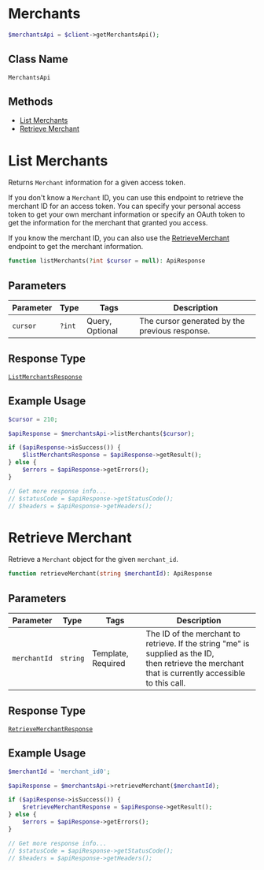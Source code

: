 # Merchants

```php
$merchantsApi = $client->getMerchantsApi();
```

## Class Name

`MerchantsApi`

## Methods

* [List Merchants](/doc/apis/merchants.md#list-merchants)
* [Retrieve Merchant](/doc/apis/merchants.md#retrieve-merchant)


# List Merchants

Returns `Merchant` information for a given access token.

If you don't know a `Merchant` ID, you can use this endpoint to retrieve the merchant ID for an access token.
You can specify your personal access token to get your own merchant information or specify an OAuth token
to get the information for the  merchant that granted you access.

If you know the merchant ID, you can also use the [RetrieveMerchant](#endpoint-merchants-retrievemerchant)
endpoint to get the merchant information.

```php
function listMerchants(?int $cursor = null): ApiResponse
```

## Parameters

| Parameter | Type | Tags | Description |
|  --- | --- | --- | --- |
| `cursor` | `?int` | Query, Optional | The cursor generated by the previous response. |

## Response Type

[`ListMerchantsResponse`](/doc/models/list-merchants-response.md)

## Example Usage

```php
$cursor = 210;

$apiResponse = $merchantsApi->listMerchants($cursor);

if ($apiResponse->isSuccess()) {
    $listMerchantsResponse = $apiResponse->getResult();
} else {
    $errors = $apiResponse->getErrors();
}

// Get more response info...
// $statusCode = $apiResponse->getStatusCode();
// $headers = $apiResponse->getHeaders();
```


# Retrieve Merchant

Retrieve a `Merchant` object for the given `merchant_id`.

```php
function retrieveMerchant(string $merchantId): ApiResponse
```

## Parameters

| Parameter | Type | Tags | Description |
|  --- | --- | --- | --- |
| `merchantId` | `string` | Template, Required | The ID of the merchant to retrieve. If the string "me" is supplied as the ID,<br>then retrieve the merchant that is currently accessible to this call. |

## Response Type

[`RetrieveMerchantResponse`](/doc/models/retrieve-merchant-response.md)

## Example Usage

```php
$merchantId = 'merchant_id0';

$apiResponse = $merchantsApi->retrieveMerchant($merchantId);

if ($apiResponse->isSuccess()) {
    $retrieveMerchantResponse = $apiResponse->getResult();
} else {
    $errors = $apiResponse->getErrors();
}

// Get more response info...
// $statusCode = $apiResponse->getStatusCode();
// $headers = $apiResponse->getHeaders();
```

